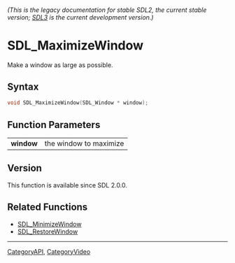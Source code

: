 ###### (This is the legacy documentation for stable SDL2, the current stable version; [SDL3](https://wiki.libsdl.org/SDL3/) is the current development version.)
# SDL_MaximizeWindow

Make a window as large as possible.

## Syntax

```c
void SDL_MaximizeWindow(SDL_Window * window);

```

## Function Parameters

|                |                        |
| -------------- | ---------------------- |
| **window**     | the window to maximize |

## Version

This function is available since SDL 2.0.0.

## Related Functions

* [SDL_MinimizeWindow](SDL_MinimizeWindow)
* [SDL_RestoreWindow](SDL_RestoreWindow)

----
[CategoryAPI](CategoryAPI), [CategoryVideo](CategoryVideo)

